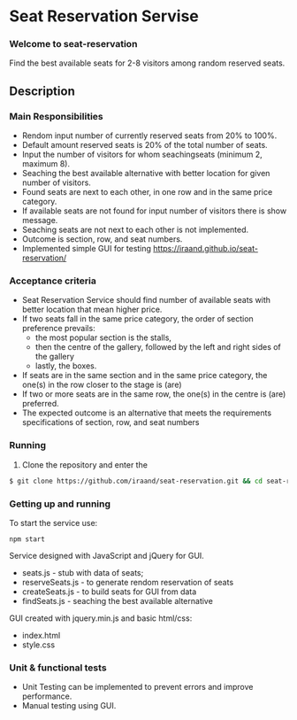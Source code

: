 # Seat Reservation Servise

### Welcome to seat-reservation

Find the best available seats for 2-8 visitors among random reserved seats.


## Description
### Main Responsibilities

* Rendom input number of currently reserved seats from 20% to 100%.
* Default amount reserved seats is 20% of the total number of seats.
* Input the number of visitors for whom seachingseats (minimum 2, maximum 8).
* Seaching the best available alternative with better location for given number of visitors.
* Found seats are next to each other, in one row and in the same price category. 
* If available seats are not found for input number of visitors there is show message.
* Seaching seats are not next to each other is not implemented.
* Outcome is section, row, and seat numbers.
* Implemented simple GUI for testing https://iraand.github.io/seat-reservation/


### Acceptance criteria

* Seat Reservation Service should find number of available seats with better location that mean higher price.
* If two seats fall in the same price category, the order of section preference prevails:
    - the most popular section is the stalls,
    - then the centre of the gallery, followed by the left and right sides of the gallery
    - lastly, the boxes.
* If seats are in the same section and in the same price category, the one(s) in the row closer to the stage is (are) 
* If two or more seats are in the same row, the one(s) in the centre is (are) preferred.
* The expected outcome is an alternative that meets the requirements specifications of section, row, and seat numbers


### Running
1. Clone the repository and enter the 

```bash
$ git clone https://github.com/iraand/seat-reservation.git && cd seat-reservation 
```


### Getting up and running

To start the service use:

```
npm start
```

Service designed with JavaScript and jQuery for GUI.

* seats.js - stub with data of seats;
* reserveSeats.js - to generate rendom reservation of seats 
* createSeats.js - to build seats for GUI from data
* findSeats.js  - seaching the best available alternative



GUI created with jquery.min.js and basic html/css:
* index.html
* style.css



### Unit & functional tests

* Unit Testing can be implemented to prevent errors and improve performance.
* Manual testing using GUI.

